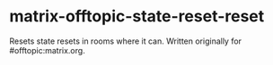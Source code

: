 # matrix-offtopic-state-reset-reset

Resets state resets in rooms where it can. Written originally for #offtopic:matrix.org.
